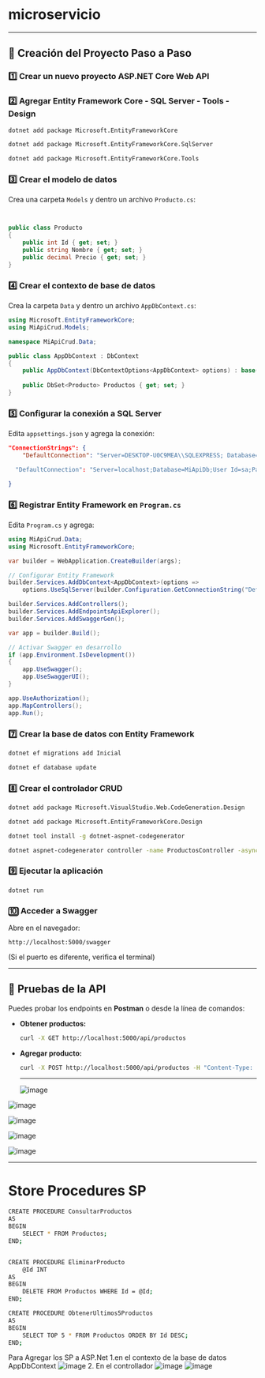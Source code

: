 # microservicio

----


## 🚀 Creación del Proyecto Paso a Paso

### 1️⃣ Crear un nuevo proyecto ASP.NET Core Web API


### 2️⃣ Agregar Entity Framework Core  -  SQL Server -  Tools  - Design
```sh
dotnet add package Microsoft.EntityFrameworkCore

dotnet add package Microsoft.EntityFrameworkCore.SqlServer

dotnet add package Microsoft.EntityFrameworkCore.Tools
```

### 3️⃣ Crear el modelo de datos
Crea una carpeta `Models` y dentro un archivo `Producto.cs`:

```csharp


public class Producto
{
    public int Id { get; set; }
    public string Nombre { get; set; }
    public decimal Precio { get; set; }
}
```

### 4️⃣ Crear el contexto de base de datos
Crea la carpeta `Data` y dentro un archivo `AppDbContext.cs`:

```csharp
using Microsoft.EntityFrameworkCore;
using MiApiCrud.Models;

namespace MiApiCrud.Data;

public class AppDbContext : DbContext
{
    public AppDbContext(DbContextOptions<AppDbContext> options) : base(options) {}
    
    public DbSet<Producto> Productos { get; set; }
}
```

### 5️⃣ Configurar la conexión a SQL Server
Edita `appsettings.json` y agrega la conexión:

```json
"ConnectionStrings": {
    "DefaultConnection": "Server=DESKTOP-U0C9MEA\\SQLEXPRESS; Database=microserviciosDB; Trusted_Connection=True; TrustServerCertificate=True"

  "DefaultConnection": "Server=localhost;Database=MiApiDb;User Id=sa;Password=TuContraseña;"

}
```

### 6️⃣ Registrar Entity Framework en `Program.cs`
Edita `Program.cs` y agrega:

```csharp
using MiApiCrud.Data;
using Microsoft.EntityFrameworkCore;

var builder = WebApplication.CreateBuilder(args);

// Configurar Entity Framework
builder.Services.AddDbContext<AppDbContext>(options =>
    options.UseSqlServer(builder.Configuration.GetConnectionString("DefaultConnection")));

builder.Services.AddControllers();
builder.Services.AddEndpointsApiExplorer();
builder.Services.AddSwaggerGen();

var app = builder.Build();

// Activar Swagger en desarrollo
if (app.Environment.IsDevelopment())
{
    app.UseSwagger();
    app.UseSwaggerUI();
}

app.UseAuthorization();
app.MapControllers();
app.Run();
```

### 7️⃣ Crear la base de datos con Entity Framework
```sh
dotnet ef migrations add Inicial

dotnet ef database update
```

### 8️⃣ Crear el controlador CRUD
```sh
dotnet add package Microsoft.VisualStudio.Web.CodeGeneration.Design

dotnet add package Microsoft.EntityFrameworkCore.Design

dotnet tool install -g dotnet-aspnet-codegenerator

dotnet aspnet-codegenerator controller -name ProductosController -async -api -m Producto -dc AppDbContext -outDir Controllers
```

### 9️⃣ Ejecutar la aplicación
```sh
dotnet run
```

### 🔟 Acceder a Swagger
Abre en el navegador:
```
http://localhost:5000/swagger
```
(Si el puerto es diferente, verifica el terminal)

---

## 🧪 Pruebas de la API
Puedes probar los endpoints en **Postman** o desde la línea de comandos:

- **Obtener productos:**
  ```sh
  curl -X GET http://localhost:5000/api/productos
  ```

- **Agregar producto:**
  ```sh
  curl -X POST http://localhost:5000/api/productos -H "Content-Type: application/json" -d '{"nombre":"Laptop", "precio": 999.99}'
  ```


  -----------------------------


  ![image](https://github.com/user-attachments/assets/6f33323a-798a-44f9-9331-4561eccaba69)

![image](https://github.com/user-attachments/assets/57f3b6cc-3518-441d-8bc0-737aeaa124ad)

![image](https://github.com/user-attachments/assets/d619ec68-b6a4-40c2-ad7c-dc51c8d08456)

![image](https://github.com/user-attachments/assets/170f9084-777e-4614-9ebc-d037684d23ac)

![image](https://github.com/user-attachments/assets/86775532-ed84-4a47-b823-aad399c74501)


---------------------------
# Store Procedures SP

```sh
CREATE PROCEDURE ConsultarProductos
AS
BEGIN
    SELECT * FROM Productos;
END;
```

```sh

CREATE PROCEDURE EliminarProducto
    @Id INT
AS
BEGIN
    DELETE FROM Productos WHERE Id = @Id;
END;
```

```sh
CREATE PROCEDURE ObtenerUltimos5Productos
AS
BEGIN
    SELECT TOP 5 * FROM Productos ORDER BY Id DESC;
END;
```


Para Agregar los SP a ASP.Net
1.en el contexto de la base de datos AppDbContext
![image](https://github.com/user-attachments/assets/e290532e-477a-46ad-986c-ad695a94ad54)
2. En el controllador
![image](https://github.com/user-attachments/assets/8b0e9537-1bfb-4873-9940-4265e293ae59)
![image](https://github.com/user-attachments/assets/6c8bebe5-34f8-456c-8f16-6aa59beeb9a2)



